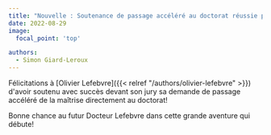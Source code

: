 ```yaml
---
title: "Nouvelle : Soutenance de passage accéléré au doctorat réussie pour Olivier!"
date: 2022-08-29
image:
  focal_point: 'top'

authors:
  - Simon Giard-Leroux
---
```


Félicitations à [Olivier Lefebvre]({{< relref "/authors/olivier-lefebvre" >}}) d'avoir soutenu avec succès
devant son jury sa demande de passage accéléré de la maîtrise directement au doctorat! 

Bonne chance au futur Docteur Lefebvre dans cette grande aventure qui débute!
